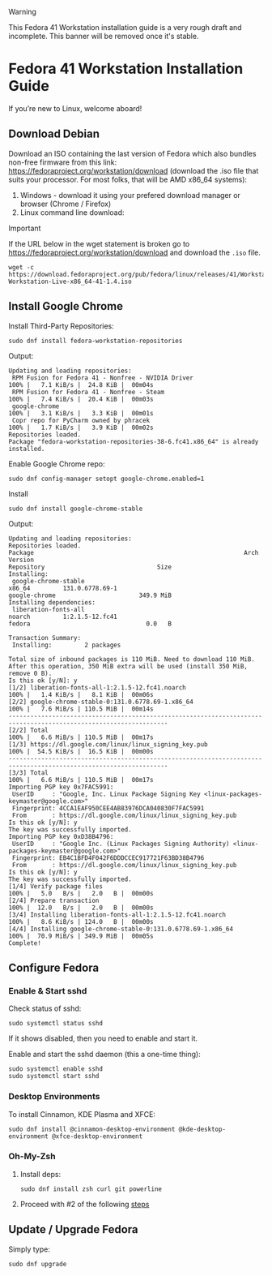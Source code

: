 > [!WARNING]
> This Fedora 41 Workstation installation guide is a very rough draft and incomplete. This banner will be removed once it's stable.

# Fedora 41 Workstation Installation Guide
If you’re new to Linux, welcome aboard!

## Download Debian

Download an ISO containing the last version of Fedora which also bundles non-free firmware from this link: https://fedoraproject.org/workstation/download (download the .iso file that suits your processor. For most folks, that will be AMD x86_64 systems):

1. Windows - download it using your prefered download manager or browser (Chrome / Firefox)
2. Linux command line download:
> [!IMPORTANT]
> If the URL below in the wget statement is broken go to https://fedoraproject.org/workstation/download and download the `.iso` file.
```
wget -c https://download.fedoraproject.org/pub/fedora/linux/releases/41/Workstation/x86_64/iso/Fedora-Workstation-Live-x86_64-41-1.4.iso 
```

## Install Google Chrome

Install Third-Party Repositories:
```
sudo dnf install fedora-workstation-repositories
```

Output:
```
Updating and loading repositories:
 RPM Fusion for Fedora 41 - Nonfree - NVIDIA Driver                                   100% |   7.1 KiB/s |  24.8 KiB |  00m04s
 RPM Fusion for Fedora 41 - Nonfree - Steam                                           100% |   7.4 KiB/s |  20.4 KiB |  00m03s
 google-chrome                                                                        100% |   3.1 KiB/s |   3.3 KiB |  00m01s
 Copr repo for PyCharm owned by phracek                                               100% |   1.7 KiB/s |   3.9 KiB |  00m02s
Repositories loaded.
Package "fedora-workstation-repositories-38-6.fc41.x86_64" is already installed.
```

Enable Google Chrome repo:
```
sudo dnf config-manager setopt google-chrome.enabled=1
```

Install
```
sudo dnf install google-chrome-stable
```

Output:
```
Updating and loading repositories:
Repositories loaded.
Package                                                          Arch           Version                                                          Repository                               Size
Installing:
 google-chrome-stable                                            x86_64         131.0.6778.69-1                                                  google-chrome                       349.9 MiB
Installing dependencies:
 liberation-fonts-all                                            noarch         1:2.1.5-12.fc41                                                  fedora                                0.0   B

Transaction Summary:
 Installing:         2 packages

Total size of inbound packages is 110 MiB. Need to download 110 MiB.
After this operation, 350 MiB extra will be used (install 350 MiB, remove 0 B).
Is this ok [y/N]: y
[1/2] liberation-fonts-all-1:2.1.5-12.fc41.noarch                         100% |   1.4 KiB/s |   8.1 KiB |  00m06s
[2/2] google-chrome-stable-0:131.0.6778.69-1.x86_64                       100% |   7.6 MiB/s | 110.5 MiB |  00m14s
------------------------------------------------------------------------------------------------------------------
[2/2] Total                                                               100% |   6.6 MiB/s | 110.5 MiB |  00m17s
[1/3] https://dl.google.com/linux/linux_signing_key.pub                   100% |  54.5 KiB/s |  16.5 KiB |  00m00s
------------------------------------------------------------------------------------------------------------------
[3/3] Total                                                               100% |   6.6 MiB/s | 110.5 MiB |  00m17s
Importing PGP key 0x7FAC5991:
 UserID     : "Google, Inc. Linux Package Signing Key <linux-packages-keymaster@google.com>"
 Fingerprint: 4CCA1EAF950CEE4AB83976DCA040830F7FAC5991
 From       : https://dl.google.com/linux/linux_signing_key.pub
Is this ok [y/N]: y
The key was successfully imported.
Importing PGP key 0xD38B4796:
 UserID     : "Google Inc. (Linux Packages Signing Authority) <linux-packages-keymaster@google.com>"
 Fingerprint: EB4C1BFD4F042F6DDDCCEC917721F63BD38B4796
 From       : https://dl.google.com/linux/linux_signing_key.pub
Is this ok [y/N]: y
The key was successfully imported.
[1/4] Verify package files                                                100% |   5.0   B/s |   2.0   B |  00m00s
[2/4] Prepare transaction                                                 100% |  12.0   B/s |   2.0   B |  00m00s
[3/4] Installing liberation-fonts-all-1:2.1.5-12.fc41.noarch              100% |   8.6 KiB/s | 124.0   B |  00m00s
[4/4] Installing google-chrome-stable-0:131.0.6778.69-1.x86_64            100% |  70.9 MiB/s | 349.9 MiB |  00m05s
Complete!
```

## Configure Fedora
### Enable & Start sshd

Check status of sshd:
```
sudo systemctl status sshd
```
 If it shows disabled, then you need to enable and start it.

Enable and start the sshd daemon (this a one-time thing):
```
sudo systemctl enable sshd
sudo systemctl start sshd
```

### Desktop Environments
To install Cinnamon, KDE Plasma and XFCE:
```
sudo dnf install @cinnamon-desktop-environment @kde-desktop-environment @xfce-desktop-environment
```


### Oh-My-Zsh

1. Install deps:
   ```
   sudo dnf install zsh curl git powerline
   ```
2. Proceed with #2 of the following [steps](https://github.com/kihiukiragu/helpers/tree/main/linux/debian#install-zsh-and-oh-my-zsh-optional)

## Update / Upgrade Fedora

Simply type:
```
sudo dnf upgrade
```


